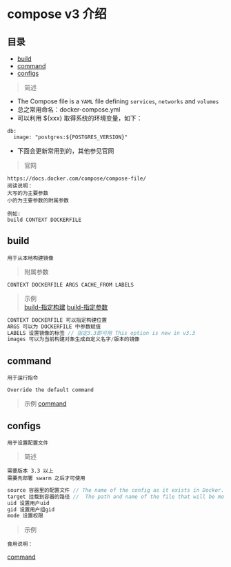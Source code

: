 # compose v3 介绍 
## 目录  

- [build](#build)
- [command](#command)
- [configs](#configs)

> 简述  

- The Compose file is a `YAML` file defining `services`, `networks` and `volumes`
- 总之常用命名：docker-compose.yml
- 可以利用 ${xxx} 取得系统的环境变量，如下：    
```
db:
  image: "postgres:${POSTGRES_VERSION}"
```
- 下面会更新常用到的，其他参见官网

> 官网
```
https://docs.docker.com/compose/compose-file/
阅读说明：
大写的为主要参数
小的为主要参数的附属参数

例如:
build CONTEXT DOCKERFILE
```

## build  
`用于从本地构建镜像`

> 附属参数  
```
CONTEXT DOCKERFILE ARGS CACHE_FROM LABELS
```

> 示例  
[build-指定构建](./build1/docker-compose.yml) 
[build-指定参数](./build2/docker-compose.yml) 
```js
CONTEXT DOCKERFILE 可以指定构建位置
ARGS 可以为 DOCKERFILE 中参数赋值
LABELS 设置镜像的标签 // 指定3.3即可用 This option is new in v3.3
images 可以为当前构建对象生成自定义名字/版本的镜像
```

## command  
`用于运行指令`  
```
Override the default command
```

> 示例 
[command](./command/docker-compose.yml) 

## configs  
`用于设置配置文件`  

> 简述
```
需要版本 3.3 以上
需要先部署 swarm 之后才可使用
```

```js
source 容器里的配置文件 // The name of the config as it exists in Docker.
target 挂载到容器的路径 //  The path and name of the file that will be mounted in the service’s task containers. Defaults to /<source> if not specified
uid 设置用户uid
gid 设置用户组gid
mode 设置权限
```

> 示例  
```
食用说明：

```
[command](./configs/docker-compose.yml) 

